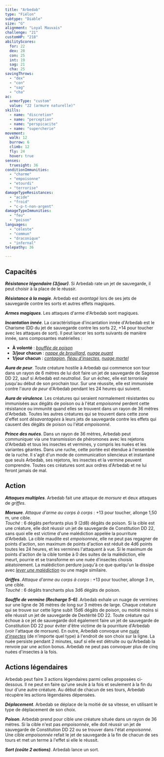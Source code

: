 ```yaml
---
title: "Arbedab"
type: "Fiélon"
subtype: "Diable"
size: "G"
alignment: "Loyal Mauvais"
challenge: "21"
customHP: "218"
abilityScores:
  for: 22
  dex: 20
  con: 25
  int: 19
  sag: 21
  cha: 25
savingThrows:
  - "dex"
  - "con"
  - "sag"
  - "cha"
ac:
  armorType: "custom"
  value: "22 (armure naturelle)"
skills:
  - name: "discretion"
  - name: "perception"
  - name: "perspicacite"
  - name: "supercherie"
movement:
  walk: 12
  burrow: 6
  climb: 12
  fly: 24
  hover: true
senses:
  truesight: 36
conditionImmunities:
  - "charme"
  - "empoisonne"
  - "etourdi"
  - "terrorise"
damageTypeResistances:
  - "acide"
  - "froid"
  - "c-p-t-non-argent"
damageTypeImmunities:
  - "feu"
  - "poison"
languages:
  - "céleste"
  - "commun"
  - "draconique"
  - "infernal"
telepathy: 36

---
```

## Capacités
_**Résistance légendaire (3/jour)**_. Si Arbedab rate un jet de sauvegarde, il peut choisir à la place de le réussir.

_**Résistance à la magie**_. Arbedab est _avantagé_ lors de ses jets de sauvegarde contre les sorts et autres effets magiques.

_**Armes magiques**_. Les attaques d'arme d'Arbedab sont magiques.

_**Incantation innée**_. La caractéristique d'incantation innée d'Arbedab est le Charisme (DD du jet de sauvegarde contre les sorts 22, +14 pour toucher avec les attaques de sort). Il peut lancer les sorts suivants de manière innée, sans composantes matérielles :
* **À volonté** : [_bouffée de poison_](/grimoire/bouffee-de-poison/)
* **3/jour chacun** : [_nappe de brouillard_](/grimoire/nappe-de-brouillard/), [_nuage puant_](/grimoire/nuage-puant/)
* **1/jour chacun** : [_contagion_](/grimoire/contagion/), [_fléau d'insectes_](/grimoire/fleau-d-insectes/), [_nuage mortel_](/grimoire/nuage-mortel/)

_**Aura de peur**_. Toute créature hostile à Arbedab qui commence son tour dans un rayon de 6 mètres de lui doit faire un jet de sauvegarde de Sagesse DD 22, sauf si Arbedab est _neutralisé_. Sur un échec, elle est _terrorisée_ jusqu'au début de son prochain tour. Sur une réussite, elle est immunisée contre l'_aura de peur_ d'Arbedab pendant les 24 heures qui suivent.

_**Aura de virulence**_. Les créatures qui seraient normalement résistantes ou immunisées aux dégâts de poison ou à l'état _empoisonné_ perdent cette résistance ou immunité quand elles se trouvent dans un rayon de 36 mètres d'Arbedab. Toutes les autres créatures qui se trouvent dans cette zone d'effet sont _désavantagées_ à leurs jets de sauvegarde contre les effets qui causent des dégâts de poison ou l'état _empoisonné_.

_**Prince des nuées**_. Dans un rayon de 36 mètres, Arbedab peut communiquer via une transmission de phéromones avec les rejetons d'Arbedab et tous les insectes et vermines, y compris les nuées et les variantes géantes. Dans une ruche, cette portée est étendue à l'ensemble de la ruche. Il s'agit d'un mode de communication silencieux et instantané que seuls Arbedab, ses rejetons, les insectes et la vermine peuvent comprendre. Toutes ces créatures sont aux ordres d'Arbedab et ne lui feront jamais de mal.

## Action
_**Attaques multiples**_. Arbedab fait une attaque de _morsure_ et deux attaques de _griffes_.

_**Morsure**_. _Attaque d'arme au corps à corps_ : +13 pour toucher, allonge 1,50 m, une cible.  
_Touché_ : 6 dégâts perforants plus 9 (2d8) dégâts de poison. Si la cible est une créature, elle doit réussir un jet de sauvegarde de Constitution DD 22, sans quoi elle est victime d'une malédiction appelée la pourriture d'Arbedab. La cible maudite est _empoisonnée_, elle ne peut pas regagner de points d'action, son maximum de points d'action est réduit de 4d6 points toutes les 24 heures, et les vermines l'attaquent à vue. Si le maximum de points d'action de la cible tombe à 0 des suites de la malédiction, elle meurt, pourrie et se transforme en une nuée d'insectes choisis aléatoirement. La malédiction perdure jusqu'à ce que quelqu'un la dissipe avec [_lever une malédiction_](/grimoire/lever-une-malediction/) ou une magie similaire.

_**Griffes**_. _Attaque d'arme au corps à corps_ : +13 pour toucher, allonge 3 m, une cible.  
_Touché_ : 6 dégâts tranchants plus 3d6 dégâts de poison.

_**Souffle de vermine (Recharge 5-6)**_. Arbedab exhale un nuage de vermines sur une ligne de 36 mètres de long sur 3 mètres de large. Chaque créature qui se trouve sur cette ligne subit 15d6 dégâts de poison, ou moitié moins si elle réussit un jet de sauvegarde de Dextérité DD 22. Toute créature qui échoue à ce jet de sauvegarde doit également faire un jet de sauvegarde de Constitution DD 22 pour éviter d'être victime de la pourriture d'Arbedab (voir l'attaque de morsure). En outre, Arbedab convoque une [_nuée d'insectes_](/bestiaire/nuee-d-insectes/) (de n'importe quel type) à l'endroit de son choix sur la ligne. La nuée persiste pendant 2 minutes, sauf si elle est détruite ou qu'Arbedab la renvoie par une action bonus. Arbedab ne peut pas convoquer plus de cinq nuées d'insectes à la fois.

## Actions légendaires
Arbedab peut faire 3 actions légendaires parmi celles proposées ci-dessous. Il ne peut en faire qu'une seule à la fois et seulement à la fin du tour d'une autre créature. Au début de chacun de ses tours, Arbedab récupère les actions légendaires dépensées.

_**Déplacement**_. Arbedab se déplace de la moitié de sa vitesse, en utilisant le type de déplacement de son choix.

_**Poison**_. Arbedab prend pour cible une créature située dans un rayon de 36 mètres. Si la cible n'est pas _empoisonnée_, elle doit réussir un jet de sauvegarde de Constitution DD 22 ou se trouver dans l'état _empoisonné_. Une cible _empoisonnée_ refait le jet de sauvegarde à la fin de chacun de ses tours et met un terme à l'effet si elle le réussit.

_**Sort (coûte 2 actions)**_. Arbedab lance un sort.
